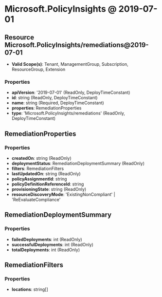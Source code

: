 # Microsoft.PolicyInsights @ 2019-07-01

## Resource Microsoft.PolicyInsights/remediations@2019-07-01
* **Valid Scope(s)**: Tenant, ManagementGroup, Subscription, ResourceGroup, Extension
### Properties
* **apiVersion**: '2019-07-01' (ReadOnly, DeployTimeConstant)
* **id**: string (ReadOnly, DeployTimeConstant)
* **name**: string (Required, DeployTimeConstant)
* **properties**: RemediationProperties
* **type**: 'Microsoft.PolicyInsights/remediations' (ReadOnly, DeployTimeConstant)

## RemediationProperties
### Properties
* **createdOn**: string (ReadOnly)
* **deploymentStatus**: RemediationDeploymentSummary (ReadOnly)
* **filters**: RemediationFilters
* **lastUpdatedOn**: string (ReadOnly)
* **policyAssignmentId**: string
* **policyDefinitionReferenceId**: string
* **provisioningState**: string (ReadOnly)
* **resourceDiscoveryMode**: 'ExistingNonCompliant' | 'ReEvaluateCompliance'

## RemediationDeploymentSummary
### Properties
* **failedDeployments**: int (ReadOnly)
* **successfulDeployments**: int (ReadOnly)
* **totalDeployments**: int (ReadOnly)

## RemediationFilters
### Properties
* **locations**: string[]

